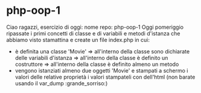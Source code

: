 # php-oop-1

Ciao ragazzi,
esercizio di oggi:
nome repo: php-oop-1
Oggi pomeriggio ripassate i primi concetti di classe e di variabili e
metodi d'istanza che abbiamo visto stamattina e create un file index.php in cui:
- è definita una classe 'Movie'
   => all'interno della classe sono dichiarate delle variabili d'istanza
   => all'interno della classe è definito un costruttore
   => all'interno della classe è definito almeno un metodo
- vengono istanziati almeno due oggetti 'Movie' e stampati a schermo i valori delle relative proprietà
i valori stampateli con dell'html (non barate usando il var_dump :grande_sorriso:)
